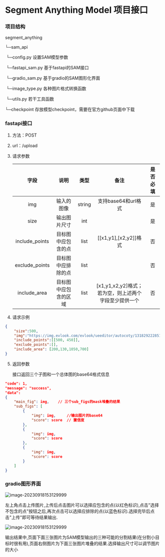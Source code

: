 # Segment Anything Model 项目接口

### 项目结构

segment_anything

└─sam_api

​	└─config.py	设置SAM模型参数

​	└─fastapi_sam.py	基于fastapi的SAM接口

​	└─gradio_sam.py	基于gradio的SAM图形化界面

​	└─image_type.py	各种图片格式转换函数

​	└─utils.py		若干工具函数

└─checkpoint		存放模型checkpoint，需要在官方github页面中下载

### fastapi接口		

1. 方法：POST

2. url：/upload

3. 请求参数

    |      字段      |         说明         |  类型  |                            备注                             | 是否必填 |
    | :------------: | :------------------: | :----: | :---------------------------------------------------------: | :------: |
    |      img       |      输入的图像      | string |                     支持base64和url格式                     |    是    |
    |      size      |     输出图片尺寸     |  int   |                                                             |    是    |
    | include_points |  目标图中应包含的点  |  list  |                    [[x1,y1],[x2,y2]]格式                    |    否    |
    | exclude_points |  目标图中应排除的点  |  list  |                                                             |    否    |
    |  include_area  | 目标图中应包含的区域 |  list  | [x1,y1,x2,y2]格式；<br />若为空，则上述两个字段至少提供一个 |    否    |

4. 请求示例

```json
{
    "size":500,
    "img":"https://img.evlook.com/evlook/ueeditor/autocoty/131829222851861715.jpg",
    "include_points":[[500, 450]],
    "exclude_points":[],
    "include_area": [200,130,1050,700]
}
```

5. 返回参数

    接口返回三个子图和一个总体图的base64格式信息

```json
"code": 1,
"message": "success",
"data":
{
    "main_fig": img,	// 三个sub_figs的mask堆叠的结果
    "sub_figs": [
        {
            "img": img,		//输出图片的base64
            "score": score	// 置信度
        },
        {
            "img": img,	
            "score": score
        },
        {
            "img": img,	
            "score": score
        }
	]
}
```
### gradio图形界面

![image-20230918153129999](imgs/image-20230918153129999.png)

左上角点击上传图片,上传后点击图片可以选择应包含的点(以红色标识),点击"选择不包含的点"按钮之后,再次点击可以选择应排除的点(以蓝色标识).选择完毕后点击"上传"即可等待结果输出.

![image-20230918153129999](imgs/Snipaste_2023-09-18_15-53-00.png)

输出结果中,页面下面三张图片为SAM模型输出的三种可能的分割结果(在分割小目标时很有用),页面右侧图片为下面三张图片堆叠的结果.选择输出尺寸可以调节图片的大小
